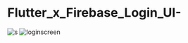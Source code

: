 # Flutter_x_Firebase_Login_UI-
![s](https://github.com/HashirSaudKhan/Flutter_x_Firebase_UI-/assets/93030144/3837e690-720a-4300-b97e-272de1f27cce)
![loginscreen](https://github.com/HashirSaudKhan/Flutter_x_Firebase_UI-/assets/93030144/39f673b4-b741-45d0-9dc1-98adb90a5402)
